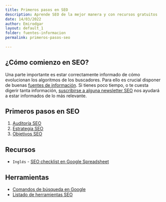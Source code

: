 ```yaml
---
title: Primeros pasos en SEO
description: Aprende SEO de la mejor manera y con recursos gratuitos
date: 14/03/2022
author: Emirodgar
layout: default_1
folder: fuentes-informacion
permalink: primeros-pasos-seo
  
---
```


## ¿Cómo comienzo en SEO?

Una parte importante es estar correctamente informado de cómo evolucionan los algoritmos de los buscadores. Para ello es crucial disponer de buenas [fuentes de información](https://chuletaseo.com/fuentes-informacion).  Si tienes poco tiempo, o te cuesta digerir tanta información, [suscribirse a alguna newsletter SEO](https://chuletaseo.com/newsletter-seo) nos ayudará a estar informados de lo más relevante. 

<section id="cs_recursos"></section>


## Primeros pasos en SEO 

 1. [Auditoría SEO](https://chuletaseo.com/auditoria-seo)
 2. [Estrategia SEO](https://chuletaseo.com/estrategia-seo)
 3. [Objetivos SEO](https://chuletaseo.com/objetivos-seo)

## Recursos

- `Inglés` - [SEO checklist en Google Spreadsheet](https://docs.google.com/spreadsheets/d/1Pr0kjCQc93qrDFJyLA-FuhIOLeFFGNCDPOkGzeQxo-8/edit#gid=2066083900) 

<section id="cs_herramientas"></section>

## Herramientas

- [Comandos de búsqueda en Google](https://chuletaseo.com/comandos-busqueda-google)
- [Listado de herramientas SEO](https://chuletaseo.com/herramientas-seo)


